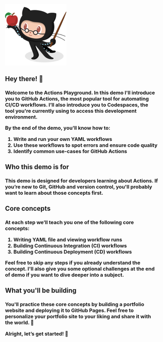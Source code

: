 <img src="./professortocat.png" width="40%"/>

<h2>Hey there! 👋 </h2>

<h3>Welcome to the Actions Playground. In this demo I'll introduce you to GitHub Actions, the most popular tool for automating CI/CD workflows. I’ll also introduce you to Codespaces, the tool you're currently using to access this development environment.

By the end of the demo, you’ll know how to:

1. Write and run your own YAML workflows
2. Use these workflows to spot errors and ensure code quality
3. Identify common use-cases for GitHub Actions </h3>

<h2>Who this demo is for</h2>
<h3>This demo is designed for developers learning about Actions. If you’re new to Git, GitHub and version control, you'll probably want to learn about those concepts first.</h3>

<h2>Core concepts</h2>
<h3>At each step we’ll teach you one of the following core concepts:

1. Writing YAML file and viewing workflow runs
2. Building Continuous Integration (CI) workflows
3. Building Continuous Deployment (CD) workflows

Feel free to skip any steps if you already understand the concept. I'll also give you some optional challenges at the end of demo if you want to dive deeper into a subject. </h3>

<h2>What you'll be building</h2>
<h3>You'll practice these core concepts by building a portfolio website and deploying it to GitHub Pages. Feel free to personalize your portfolio site to your liking and share it with the world. 🙂 

Alright, let’s get started! 🚀</h3>